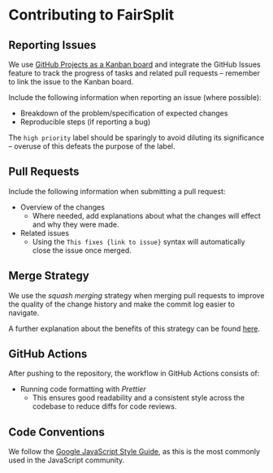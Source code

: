 # Contributing to FairSplit

## Reporting Issues

We use
[GitHub Projects as a Kanban board](https://github.com/IsaacCheng9/fairsplit/projects/1)
and integrate the GitHub Issues feature to track the progress of tasks and
related pull requests – remember to link the issue to the Kanban board.

Include the following information when reporting an issue (where possible):

- Breakdown of the problem/specification of expected changes
- Reproducible steps (if reporting a bug)

The `high priority` label should be sparingly to avoid diluting its
significance – overuse of this defeats the purpose of the label.

## Pull Requests

Include the following information when submitting a pull request:

- Overview of the changes
  - Where needed, add explanations about what the changes will effect and why
    they were made.
- Related issues
  - Using the `This fixes {link to issue}` syntax will automatically close the
    issue once merged.

## Merge Strategy

We use the _squash merging_ strategy when merging pull requests to improve the
quality of the change history and make the commit log easier to navigate.

A further explanation about the benefits of this strategy can be found
[here](https://blog.dnsimple.com/2019/01/two-years-of-squash-merge/).

## GitHub Actions

After pushing to the repository, the workflow in GitHub Actions consists of:

- Running code formatting with _Prettier_
  - This ensures good readability and a consistent style across the codebase to
    reduce diffs for code reviews.

## Code Conventions

We follow the [Google JavaScript Style Guide](https://google.github.io/styleguide/jsguide.html),
as this is the most commonly used in the JavaScript community.
